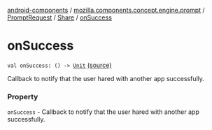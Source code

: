 [android-components](../../../index.md) / [mozilla.components.concept.engine.prompt](../../index.md) / [PromptRequest](../index.md) / [Share](index.md) / [onSuccess](./on-success.md)

# onSuccess

`val onSuccess: () -> `[`Unit`](https://kotlinlang.org/api/latest/jvm/stdlib/kotlin/-unit/index.html) [(source)](https://github.com/mozilla-mobile/android-components/blob/master/components/concept/engine/src/main/java/mozilla/components/concept/engine/prompt/PromptRequest.kt#L261)

Callback to notify that the user hared with another app successfully.

### Property

`onSuccess` - Callback to notify that the user hared with another app successfully.